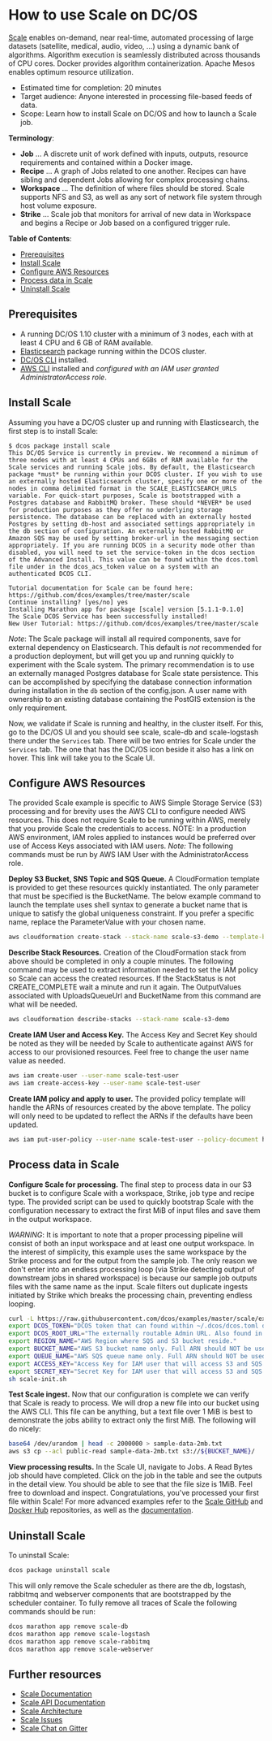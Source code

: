 # How to use Scale on DC/OS

[Scale](https://ngageoint.github.io/scale/) enables on-demand, near real-time, automated processing of large datasets (satellite, medical, audio, video, ...) using a dynamic bank of algorithms. Algorithm execution is seamlessly distributed across thousands of CPU cores. Docker provides algorithm containerization. Apache Mesos enables optimum resource utilization.

- Estimated time for completion: 20 minutes
- Target audience: Anyone interested in processing file-based feeds of data.
- Scope: Learn how to install Scale on DC/OS and how to launch a Scale job. 

**Terminology**:

- **Job** ... A discrete unit of work defined with inputs, outputs, resource requirements and contained within a Docker image.
- **Recipe** ... A graph of Jobs related to one another. Recipes can have sibling and dependent Jobs allowing for complex processing chains.
- **Workspace** ... The definition of where files should be stored. Scale supports NFS and S3, as well as any sort of network file system through host volume exposure.
- **Strike** ... Scale job that monitors for arrival of new data in Workspace and begins a Recipe or Job based on a configured trigger rule.

**Table of Contents**:

- [Prerequisites](#prerequisites)
- [Install Scale](#install-scale)
- [Configure AWS Resources](#configure-aws-resources)
- [Process data in Scale](#process-data-in-scale)
- [Uninstall Scale](#uninstall-scale)

## Prerequisites

- A running DC/OS 1.10 cluster with a minimum of 3 nodes, each with at least 4 CPU and 6 GB of RAM available.
- [Elasticsearch](https://github.com/dcos/examples/tree/master/elasticsearch) package running within the DCOS cluster.
- [DC/OS CLI](https://dcos.io/docs/1.10/cli/install/) installed.
- [AWS CLI](http://docs.aws.amazon.com/cli/latest/userguide/installing.html) installed and _configured with an IAM user granted AdministratorAccess role_.

## Install Scale

Assuming you have a DC/OS cluster up and running with Elasticsearch, the first step is to install Scale:

```
$ dcos package install scale
This DC/OS Service is currently in preview. We recommend a minimum of three nodes with at least 4 CPUs and 6GBs of RAM available for the Scale services and running Scale jobs. By default, the Elasticsearch package *must* be running within your DCOS cluster. If you wish to use an externally hosted Elasticsearch cluster, specify one or more of the nodes in comma delimited format in the SCALE_ELASTICSEARCH_URLS variable. For quick-start purposes, Scale is bootstrapped with a Postgres database and RabbitMQ broker. These should *NEVER* be used for production purposes as they offer no underlying storage persistence. The database can be replaced with an externally hosted Postgres by setting db-host and associated settings appropriately in the db section of configuration. An externally hosted RabbitMQ or Amazon SQS may be used by setting broker-url in the messaging section appropriately. If you are running DCOS in a security mode other than disabled, you will need to set the service-token in the dcos section of the Advanced Install. This value can be found within the dcos.toml file under in the dcos_acs_token value on a system with an authenticated DCOS CLI.

Tutorial documentation for Scale can be found here: https://github.com/dcos/examples/tree/master/scale
Continue installing? [yes/no] yes
Installing Marathon app for package [scale] version [5.1.1-0.1.0]
The Scale DCOS Service has been successfully installed!
New User Tutorial: https://github.com/dcos/examples/tree/master/scale
```

_Note_: The Scale package will install all required components, save for external dependency on Elasticsearch. This default is _not_ recommended for a production deployment, but will get you up and running quickly to experiment with the Scale system. The primary recommendation is to use an externally managed Postgres database for Scale state persistence. This can be accomplished by specifying the database connection information during installation in the `db` section of the config.json. A user name with ownership to an existing database containing the PostGIS extension is the only requirement.

Now, we validate if Scale is running and healthy, in the cluster itself. For this, go to the DC/OS UI and you should see scale, scale-db and scale-logstash there under the `Services` tab. There will be two entries for Scale under the `Services` tab. The one that has the DC/OS icon beside it also has a link on hover. This link will take you to the Scale UI.

## Configure AWS Resources

The provided Scale example is specific to AWS Simple Storage Service (S3) processing and for brevity uses the AWS CLI to configure needed AWS resources. This does not require Scale to be running within AWS, merely that you provide Scale the credentials to access. NOTE: In a production AWS environment, IAM roles applied to instances would be preferred over use of Access Keys associated with IAM users. _Note:_ The following commands must be run by AWS IAM User with the AdministratorAccess role.

**Deploy S3 Bucket, SNS Topic and SQS Queue.** A CloudFormation template is provided to get these resources quickly instantiated. The only parameter that must be specified is the BucketName. The below example command to launch the template uses shell syntax to generate a bucket name that is unique to satisfy the global uniqueness constraint. If you prefer a specific name, replace the ParameterValue with your chosen name.

```bash
aws cloudformation create-stack --stack-name scale-s3-demo --template-body https://raw.githubusercontent.com/dcos/examples/master/scale/example-scripts/scale-demo-cloudformation.json --parameters "ParameterKey=S3BucketName,ParameterValue=scale-bucket-`date +"%Y%m%d-%H%M%S"`"
```

**Describe Stack Resources.** Creation of the CloudFormation stack from above should be completed in only a couple minutes. The following command may be used to extract information needed to set the IAM policy so Scale can access the created resources. If the StackStatus is not CREATE_COMPLETE wait a minute and run it again. The OutputValues associated with UploadsQueueUrl and BucketName from this command are what will be needed.

```bash
aws cloudformation describe-stacks --stack-name scale-s3-demo
```

**Create IAM User and Access Key.** The Access Key and Secret Key should be noted as they will be needed by Scale to authenticate against AWS for access to our provisioned resources. Feel free to change the user name value as needed.

```bash
aws iam create-user --user-name scale-test-user
aws iam create-access-key --user-name scale-test-user
```

**Create IAM policy and apply to user.** The provided policy template will handle the ARNs of resources created by the above template. The policy will only need to be updated to reflect the ARNs if the defaults have been updated.

```bash
aws iam put-user-policy --user-name scale-test-user --policy-document https://raw.githubusercontent.com/dcos/examples/master/scale/example-scripts/scale-demo-policy.json --policy-name scale-demo-policy
```

## Process data in Scale

**Configure Scale for processing.** The final step to process data in our S3 bucket is to configure Scale with a workspace, Strike, job type and recipe type. The provided script can be used to quickly bootstrap Scale with the configuration necessary to extract the first MiB of input files and save them in the output workspace.

_WARNING_: It is important to note that a proper processing pipeline will consist of both an input workspace and at least one output workspace. In the interest of simplicity, this example uses the same workspace by the Strike process and for the output from the sample job. The only reason we don't enter into an endless processing loop (via Strike detecting output of downstream jobs in shared workspace) is because our sample job outputs files with the same name as the input. Scale filters out duplicate ingests initiated by Strike which breaks the processing chain, preventing endless looping.

```bash
curl -L https://raw.githubusercontent.com/dcos/examples/master/scale/example-scripts/scale-init.sh  -o scale-init.sh
export DCOS_TOKEN="DCOS token that can found within ~/.dcos/dcos.toml once DCOS CLI is authenticated against DCOS cluster."
export DCOS_ROOT_URL="The externally routable Admin URL. Also found in ~/.dcos/dcos.toml."
export REGION_NAME="AWS Region where SQS and S3 bucket reside."
export BUCKET_NAME="AWS S3 bucket name only. Full ARN should NOT be used."
export QUEUE_NAME="AWS SQS queue name only. Full ARN should NOT be used."
export ACCESS_KEY="Access Key for IAM user that will access S3 and SQS resources."
export SECRET_KEY="Secret Key for IAM user that will access S3 and SQS resources."
sh scale-init.sh
```

**Test Scale ingest.** Now that our configuration is complete we can verify that Scale is ready to process. We will drop a new file into our bucket using the AWS CLI. This file can be anything, but a text file over 1 MiB is best to demonstrate the jobs ability to extract only the first MiB. The following will do nicely:

```bash
base64 /dev/urandom | head -c 2000000 > sample-data-2mb.txt
aws s3 cp --acl public-read sample-data-2mb.txt s3://${BUCKET_NAME}/
```

**View processing results.** In the Scale UI, navigate to Jobs. A Read Bytes job should have completed. Click on the job in the table and see the outputs in the detail view. You should be able to see that the file size is 1MiB. Feel free to download and inspect. Congratulations, you've processed your first file within Scale! For more advanced examples refer to the [Scale GitHub](https://github.com/ngageoint/scale) and [Docker Hub](https://hub.docker.com/r/geoint/scale) repositories, as well as the [documentation](http://ngageoint.github.io/scale/).


## Uninstall Scale

To uninstall Scale:

```bash
dcos package uninstall scale
```

This will only remove the Scale scheduler as there are the db, logstash, rabbitmq and webserver components that are bootstrapped by the scheduler container. To fully remove all traces of Scale the following commands should be run:

```bash
dcos marathon app remove scale-db
dcos marathon app remove scale-logstash
dcos marathon app remove scale-rabbitmq
dcos marathon app remove scale-webserver
```

## Further resources

- [Scale Documentation](http://ngageoint.github.io/scale/)
- [Scale API Documentation](http://ngageoint.github.io/scale/docs/rest/index.html)
- [Scale Architecture](http://ngageoint.github.io/scale/docs/architecture/overview.html)
- [Scale Issues](https://github.com/ngageoint/scale/issues/)
- [Scale Chat on Gitter](https://gitter.im/ngageoint/scale)
